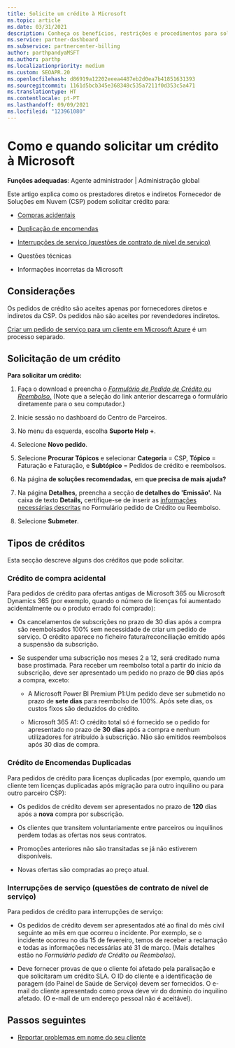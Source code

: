 ```yaml
---
title: Solicite um crédito à Microsoft
ms.topic: article
ms.date: 03/31/2021
description: Conheça os benefícios, restrições e procedimentos para solicitar um crédito à Microsoft.
ms.service: partner-dashboard
ms.subservice: partnercenter-billing
author: parthpandyaMSFT
ms.author: parthp
ms.localizationpriority: medium
ms.custom: SEOAPR.20
ms.openlocfilehash: d86919a12202eeea4487eb2d0ea7b41851631393
ms.sourcegitcommit: 1161d5bcb345e368348c535a7211f0d353c5a471
ms.translationtype: HT
ms.contentlocale: pt-PT
ms.lasthandoff: 09/09/2021
ms.locfileid: "123961080"
---
```

# <a name="how-and-when-to-request-a-credit-from-microsoft"></a>Como e quando solicitar um crédito à Microsoft

**Funções adequadas**: Agente administrador | Administração global

Este artigo explica como os prestadores diretos e indiretos Fornecedor de Soluções em Nuvem (CSP) podem solicitar crédito para:

- [Compras acidentais](#accidental-purchase-credit)

- [Duplicação de encomendas](#duplicate-orders-credit)

- [Interrupções de serviço (questões de contrato de nível de serviço)](#service-outages-service-level-agreement-issues)

- Questões técnicas

- Informações incorretas da Microsoft

## <a name="considerations"></a>Considerações

Os pedidos de crédito são aceites apenas por fornecedores diretos e indiretos da CSP. Os pedidos não são aceites por revendedores indiretos.

[Criar um pedido de serviço para um cliente em Microsoft Azure](/partner-center/report-problems-on-behalf-of-a-customer) é um processo separado.

## <a name="requesting-a-credit"></a>Solicitação de um crédito

**Para solicitar um crédito:**

1. Faça o download e preencha o [*Formulário de Pedido de Crédito ou Reembolso.*](https://query.prod.cms.rt.microsoft.com/cms/api/am/binary/RE3eWCb) (Note que a seleção do link anterior descarrega o formulário diretamente para o seu computador.)

1. Inicie sessão no dashboard do Centro de Parceiros.

1. No menu da esquerda, escolha **Suporte Help +**.

1. Selecione **Novo pedido**.

1. Selecione **Procurar Tópicos** e selecionar **Categoria** = CSP, **Tópico** = Faturação e Faturação, e **Subtópico** = Pedidos de crédito e reembolsos.

1. Na página **de soluções recomendadas,** em  **que precisa de mais ajuda?**

1. Na página **Detalhes,** preencha a secção **de detalhes do 'Emissão'.** Na caixa de texto **Details,** certifique-se de inserir as [informações necessárias descritas](/partner-center/request-credit#required-information) no Formulário pedido de Crédito ou Reembolso.
1. Selecione **Submeter**.

## <a name="types-of-credits"></a>Tipos de créditos

Esta secção descreve alguns dos créditos que pode solicitar.
### <a name="accidental-purchase-credit"></a>Crédito de compra acidental

Para pedidos de crédito para ofertas antigas de Microsoft 365 ou Microsoft Dynamics 365 (por exemplo, quando o número de licenças foi aumentado acidentalmente ou o produto errado foi comprado):

- Os cancelamentos de subscrições no prazo de 30 dias após a compra são reembolsados 100% sem necessidade de criar um pedido de serviço. O crédito aparece no ficheiro fatura/reconciliação emitido após a suspensão da subscrição.

- Se suspender uma subscrição nos meses 2 a 12, será creditado numa base prostimada. Para receber um reembolso total a partir do início da subscrição, deve ser apresentado um pedido no prazo de **90** dias após a compra, exceto:

  - A Microsoft Power BI Premium P1:Um pedido deve ser submetido no prazo de **sete dias** para reembolso de 100%. Após sete dias, os custos fixos são deduzidos do crédito.

  - Microsoft 365 A1: O crédito total só é fornecido se o pedido for apresentado no prazo de **30** **dias** após a compra e nenhum utilizadores for atribuído à subscrição. Não são emitidos reembolsos após 30 dias de compra.

### <a name="duplicate-orders-credit"></a>Crédito de Encomendas Duplicadas

Para pedidos de crédito para licenças duplicadas (por exemplo, quando um cliente tem licenças duplicadas após migração para outro inquilino ou para outro parceiro CSP):

- Os pedidos de crédito devem ser apresentados no prazo de **120** dias após a **nova** compra por subscrição.

- Os clientes que transitem voluntariamente entre parceiros ou inquilinos perdem todas as ofertas nos seus contratos.

- Promoções anteriores não são transitadas se já não estiverem disponíveis.

- Novas ofertas são compradas ao preço atual.

### <a name="service-outages-service-level-agreement-issues"></a>Interrupções de serviço (questões de contrato de nível de serviço)

Para pedidos de crédito para interrupções de serviço:

- Os pedidos de crédito devem ser apresentados até ao final do mês civil seguinte ao mês em que ocorreu o incidente. Por exemplo, se o incidente ocorreu no dia 15 de fevereiro, temos de receber a reclamação e todas as informações necessárias até 31 de março. (Mais detalhes estão no *Formulário pedido de Crédito ou Reembolso).*

- Deve fornecer provas de que o cliente foi afetado pela paralisação e que solicitaram um crédito SLA. O ID do cliente e a identificação de paragem (do Painel de Saúde de Serviço) devem ser fornecidos. O e-mail do cliente apresentado como prova deve vir do domínio do inquilino afetado. (O e-mail de um endereço pessoal não é aceitável).

## <a name="next-steps"></a>Passos seguintes

- [Reportar problemas em nome do seu cliente](report-problems-on-behalf-of-a-customer.md)

